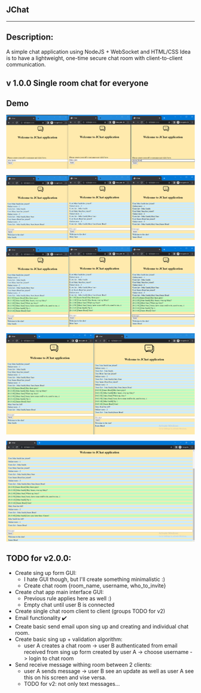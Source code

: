 JChat
---
---
Description:
---
A simple chat application using NodeJS + WebSocket and HTML/CSS
Idea is to have a lightweight, one-time secure chat room with client-to-client communication.

v 1.0.0 Single room chat for everyone
---

Demo
---
![](https://github.com/swifty94/jchat/blob/master/demo/demo_1.png)

![](https://github.com/swifty94/jchat/blob/master/demo/demo_2.png)

![](https://github.com/swifty94/jchat/blob/master/demo/demo_3.png)

![](https://github.com/swifty94/jchat/blob/master/demo/demo_4.png)

![](https://github.com/swifty94/jchat/blob/master/demo/demo_5.png)

TODO for v2.0.0:
---

- Create sing up form GUI:
    - I hate GUI though, but I'll create something minimalistic :)
    - Create chat room {room_name, username, who_to_invite}
- Create chat app main interface GUI:
    - Previous rule applies here as well :)
    - Empty chat until user B is connected
- Create single chat room client to client (groups TODO for v2)
- Email functionality :heavy_check_mark:
- Create basic send email upon sing up and creating and individual chat room.
- Create basic sing up + validation algorithm:
   - user A creates a chat room -> user B authenticated from email received from sing up form created by user A -> choose username -> login to chat room
- Send receive message withing room between 2 clients:
    - user A sends message -> user B see an update as well as user A see this on his screen and vise versa.
    - TODO for v2: not only text messages...
